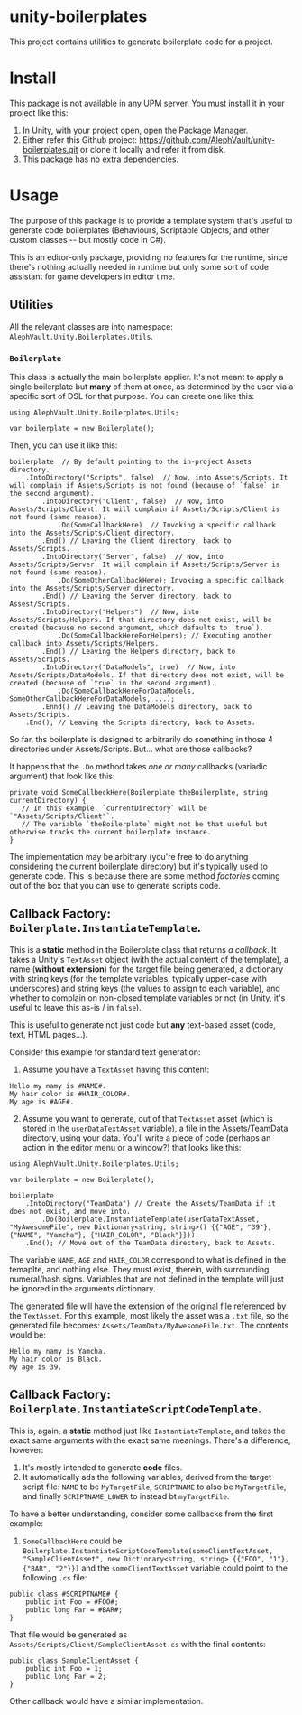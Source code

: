 # unity-boilerplates
This project contains utilities to generate boilerplate code for a project.

# Install

This package is not available in any UPM server. You must install it in your project like this:

1. In Unity, with your project open, open the Package Manager.
2. Either refer this Github project: https://github.com/AlephVault/unity-boilerplates.git or clone it locally and refer it from disk.
3. This package has no extra dependencies.

# Usage

The purpose of this package is to provide a template system that's useful to generate code boilerplates (Behaviours, Scriptable Objects, and other custom classes -- but mostly code in C#).

This is an editor-only package, providing no features for the runtime, since there's nothing actually needed in runtime but only some sort of code assistant for game developers in editor time.

## Utilities

All the relevant classes are into namespace: `AlephVault.Unity.Boilerplates.Utils`.

### `Boilerplate`

This class is actually the main boilerplate applier. It's not meant to apply a single boilerplate but **many** of them at once, as determined by the user via a specific sort of DSL for that purpose. You can create one like this:

```
using AlephVault.Unity.Boilerplates.Utils;

var boilerplate = new Boilerplate();
```

Then, you can use it like this:

```
boilerplate  // By default pointing to the in-project Assets directory.
    .IntoDirectory("Scripts", false)  // Now, into Assets/Scripts. It will complain if Assets/Scripts is not found (because of `false` in the second argument).
        .IntoDirectory("Client", false)  // Now, into Assets/Scripts/Client. It will complain if Assets/Scripts/Client is not found (same reason).
            .Do(SomeCallbackHere)  // Invoking a specific callback into the Assets/Scripts/Client directory.
        .End() // Leaving the Client directory, back to Assets/Scripts.
        .IntoDirectory("Server", false)  // Now, into Assets/Scripts/Server. It will complain if Assets/Scripts/Server is not found (same reason).
            .Do(SomeOtherCallbackHere); Invoking a specific callback into the Assets/Scripts/Server directory.
        .End() // Leaving the Server directory, back to Assest/Scripts.
        .IntoDirectory("Helpers")  // Now, into Assets/Scripts/Helpers. If that directory does not exist, will be created (because no second argument, which defaults to `true`).
            .Do(SomeCallbackHereForHelpers); // Executing another callback into Assets/Scripts/Helpers.
        .End() // Leaving the Helpers directory, back to Assets/Scripts.
        .IntoDirectory("DataModels", true)  // Now, into Assets/Scripts/DataModels. If that directory does not exist, will be created (because of `true` in the second argument).
            .Do(SomeCallbackHereForDataModels, SomeOtherCallbackHereForDataModels, ...);
        .Ennd() // Leaving the DataModels directory, back to Assets/Scripts.
    .End(); // Leaving the Scripts directory, back to Assets.
```

So far, ths boilerplate is designed to arbitrarily do something in those 4 directories under Assets/Scripts. But... what are those callbacks?

It happens that the `.Do` method takes _one or many_ callbacks (variadic argument) that look like this:

```
private void SomeCallbeckHere(Boilerplate theBoilerplate, string currentDirectory) {
   // In this example, `currentDirectory` will be `"Assets/Scripts/Client"`.
   // The variable `theBoilerplate` might not be that useful but otherwise tracks the current boilerplate instance.
}
```

The implementation may be arbitrary (you're free to do anything considering the current boilerplate directory) but it's typically used to generate code. This is because there are some method _factories_ coming out of the box that you can use to generate scripts code.

## Callback Factory: `Boilerplate.InstantiateTemplate`.

This is a **static** method in the Boilerplate class that returns _a callback_. It takes a Unity's `TextAsset` object (with the actual content of the template), a name (**without extension**) for the target file being generated, a dictionary with string keys (for the template variables, typically upper-case with underscores) and string keys (the values to assign to each variable), and whether to complain on non-closed template variables or not (in Unity, it's useful to leave this as-is / in `false`).

This is useful to generate not just code but **any** text-based asset (code, text, HTML pages...).

Consider this example for standard text generation:

1. Assume you have a `TextAsset` having this content:

```
Hello my namy is #NAME#.
My hair color is #HAIR_COLOR#.
My age is #AGE#.
```

2. Assume you want to generate, out of that `TextAsset` asset (which is stored in the `userDataTextAsset` variable), a file in the Assets/TeamData directory, using your data. You'll write a piece of code (perhaps an action in the editor menu or a window?) that looks like this:

```
using AlephVault.Unity.Boilerplates.Utils;

var boilerplate = new Boilerplate();

boilerplate
    .IntoDirectory("TeamData") // Create the Assets/TeamData if it does not exist, and move into.
        .Do(Boilerplate.InstantiateTemplate(userDataTextAsset, "MyAwesomeFile", new Dictionary<string, string>() {{"AGE", "39"}, {"NAME", "Yamcha"}, {"HAIR_COLOR", "Black"}}))
    .End(); // Move out of the TeamData directory, back to Assets.
```

The variable `NAME`, `AGE` and `HAIR_COLOR` correspond to what is defined in the temaplte, and nothing else. They must exist, therein, with surrounding numeral/hash signs. Variables that are not defined in the template will just be ignored in the arguments dictionary.

The generated file will have the extension of the original file referenced by the `TextAsset`. For this example, most likely the asset was a `.txt` file, so the generated file becomes: `Assets/TeamData/MyAwesomeFile.txt`. The contents would be:

```
Hello my namy is Yamcha.
My hair color is Black.
My age is 39.
```

## Callback Factory: `Boilerplate.InstantiateScriptCodeTemplate`.

This is, again, a **static** method just like `InstantiateTemplate`, and takes the exact same arguments with the exact same meanings. There's a difference, however:

1. It's mostly intended to generate **code** files.
2. It automatically ads the following variables, derived from the target script file: `NAME` to be `MyTargetFile`, `SCRIPTNAME` to also be `MyTargetFile`, and finally `SCRIPTNAME_LOWER` to instead bt `myTargetFile`.

To have a better understanding, consider some callbacks from the first example:

1. `SomeCallbackHere` could be `Boilerplate.InstantiateScriptCodeTemplate(someClientTextAsset, "SampleClientAsset", new Dictionary<string, string> {{"FOO", "1"}, {"BAR", "2"}})` and the `someClientTextAsset` variable could point to the following `.cs` file:

```
public class #SCRIPTNAME# {
    public int Foo = #FOO#;
    public long Far = #BAR#;
}
```

That file would be generated as `Assets/Scripts/Client/SampleClientAsset.cs` with the final contents:

```
public class SampleClientAsset {
    public int Foo = 1;
    public long Far = 2;
}
```

Other callback would have a similar implementation.
